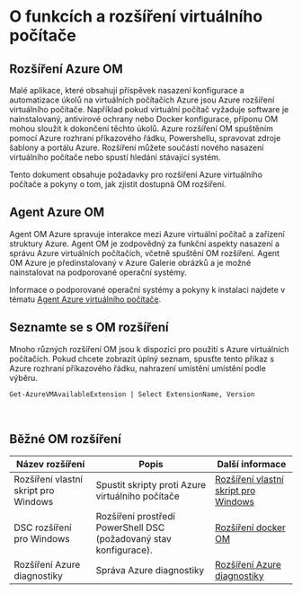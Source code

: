 <properties
 pageTitle="Rozšíření virtuálního počítače a funkce | Microsoft Azure"
 description="Zjistěte, jaké rozšíření umožňující Azure virtuálních počítačích seskupené podle funkcí, které budou poskytují nebo vylepšit."
 services="virtual-machines-windows"
 documentationCenter=""
 authors="neilpeterson"
 manager="timlt"
 editor=""
 tags="azure-service-management,azure-resource-manager"/>

<tags
 ms.service="virtual-machines-windows"
 ms.devlang="na"
 ms.topic="article"
 ms.tgt_pltfrm="vm-windows"
 ms.workload="infrastructure-services"
 ms.date="09/30/2016"
 ms.author="nepeters"/>

# <a name="about-virtual-machine-extensions-and-features"></a>O funkcích a rozšíření virtuálního počítače

## <a name="azure-vm-extensions"></a>Rozšíření Azure OM

Malé aplikace, které obsahují příspěvek nasazení konfigurace a automatizace úkolů na virtuálních počítačích Azure jsou Azure rozšíření virtuálního počítače. Například pokud virtuální počítač vyžaduje software je nainstalovaný, antivirové ochrany nebo Docker konfigurace, příponu OM mohou sloužit k dokončení těchto úkolů. Azure rozšíření OM spuštěním pomocí Azure rozhraní příkazového řádku, Powershellu, spravovat zdroje šablony a portálu Azure. Rozšíření můžete součástí nového nasazení virtuálního počítače nebo spustí hledání stávající systém.

Tento dokument obsahuje požadavky pro rozšíření Azure virtuálního počítače a pokyny o tom, jak zjistit dostupná OM rozšíření. 

## <a name="azure-vm-agent"></a>Agent Azure OM

Agent OM Azure spravuje interakce mezi Azure virtuální počítač a zařízení struktury Azure. Agent OM je zodpovědný za funkční aspekty nasazení a správu Azure virtuálních počítačích, včetně spuštění OM rozšíření. Agent OM Azure je předinstalovaný v Azure Galerie obrázků a je možné nainstalovat na podporované operační systémy. 

Informace o podporované operační systémy a pokyny k instalaci najdete v tématu [Agent Azure virtuálního počítače](./virtual-machines-windows-classic-agents-and-extensions.md).

## <a name="discover-vm-extensions"></a>Seznamte se s OM rozšíření

Mnoho různých rozšíření OM jsou k dispozici pro použití s Azure virtuálních počítačích. Pokud chcete zobrazit úplný seznam, spusťte tento příkaz s Azure rozhraní příkazového řádku, nahrazení umístění umístění podle výběru.

```none
Get-AzureVMAvailableExtension | Select ExtensionName, Version
```

<br />

## <a name="common-vm-extensions"></a>Běžné OM rozšíření

|Název rozšíření   |Popis   |Další informace   |
|---|---|---|
|Rozšíření vlastní skript pro Windows  | Spustit skripty proti Azure virtuálního počítače  |[Rozšíření vlastní skript pro Windows](./virtual-machines-windows-extensions-customscript.md)   |
|DSC rozšíření pro Windows | Rozšíření prostředí PowerShell DSC (požadovaný stav konfigurace).  | [Rozšíření docker OM](./virtual-machines-windows-extensions-dsc-overview.md)  |
|Rozšíření Azure diagnostiky | Správa Azure diagnostiky |[Rozšíření Azure diagnostiky](https://azure.microsoft.com/blog/windows-azure-virtual-machine-monitoring-with-wad-extension/) |
